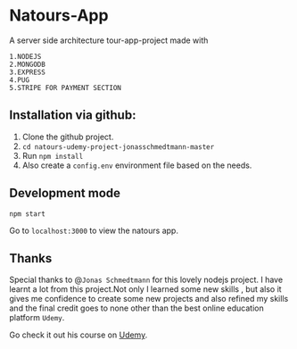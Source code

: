 # Natours-App

A server side architecture tour-app-project made with

```
1.NODEJS
2.MONGODB
3.EXPRESS
4.PUG
5.STRIPE FOR PAYMENT SECTION

```

## Installation via github:

1. Clone the github project.
2. `cd natours-udemy-project-jonasschmedtmann-master`
3. Run `npm install`
4. Also create a `config.env` environment file based on the needs.

## Development mode

```
npm start
```

Go to `localhost:3000` to view the natours app.

## Thanks

Special thanks to @`Jonas Schmedtmann` for this lovely nodejs project. I have learnt a lot from this project.Not only I learned some new skills , but also it gives me confidence to create some new projects and also refined my skills and the final credit goes to none other than the best online education platform `Udemy`.

Go check it out his course on [Udemy](https://www.udemy.com).
